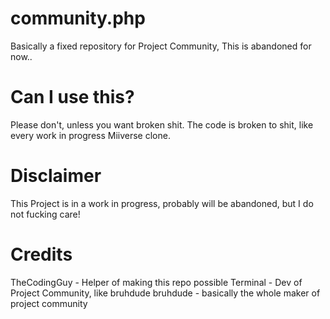 # community.php
Basically a fixed repository for Project Community, This is abandoned for now.. 
# Can I use this?
Please don't, unless you want broken shit. The code is broken to shit, like every work in progress Miiverse clone.
# Disclaimer
This Project is in a work in progress, probably will be abandoned, but I do not fucking care!

# Credits
TheCodingGuy - Helper of making this repo possible
Terminal - Dev of Project Community, like bruhdude
bruhdude - basically the whole maker of project community
